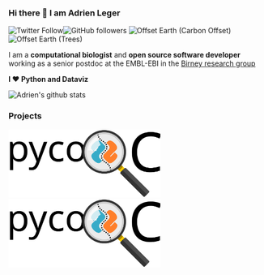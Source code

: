 ### Hi there 👋 I am Adrien Leger

![Twitter Follow](https://img.shields.io/twitter/follow/AdrienLeger2?label=Twitter&style=social)![GitHub followers](https://img.shields.io/github/followers/a-slide?label=Github&style=social)  ![Offset Earth (Carbon Offset)](https://img.shields.io/offset-earth/carbon/thebruneauleger?style=social) ![Offset Earth (Trees)](https://img.shields.io/offset-earth/trees/thebruneauleger?style=social)

I am a **computational biologist** and **open source software developer** working as a senior postdoc at the EMBL-EBI in the [Birney research group](https://www.ebi.ac.uk/research/birney) 

**I ❤️ Python and Dataviz**

![Adrien's github stats](https://github-readme-stats.vercel.app/api?username=a-slide&show_icons=true)

### Projects

<div>
<a href = "https://a-slide.github.io/pycoQC/">
<img src="https://raw.githubusercontent.com/a-slide/a-slide/master/Pictures/pycoQC.svg" alt="Welcome!" width="300"/>
</a>

<a href = "https://a-slide.github.io/pycoQC/">
<img src="https://raw.githubusercontent.com/a-slide/a-slide/master/Pictures/pycoQC.svg" alt="Welcome!" width="300"/>
</a>

</div>